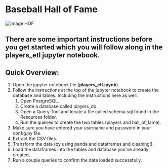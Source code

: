 # Baseball Hall of Fame

![Image HOF](https://www.whec.com/whecimages/repository/2019-02/1280x72080124b00-egxsv-1.jpg)

## There are some important instructions before you get started which you will follow along in the players_etl jupyter notebook.

## Quick Overview:

1. Open the jupyter notebook file (**players_etl.ipynb**).
1. Follow the instructions at the top of the jupyter notebook to create the database and tables. Including the instructions here as well.
    1. Open PostgreSQL.
    1. Create a database called players_db.
    1. Open a Query Tool and locate a file called schema.sql found in the Resources folder.
    1. Run the queries to create the two tables (players and hall_of_fame).
1. Make sure you have entered your username and password in your config.py file.
1. Extract the CSV files.
1. Transform the data (by using panda and dataframes and cleaning!).
1. Load the dataframes into the tables and database you've already created.
1. Run a couple queries to confirm the data loaded successfully.

